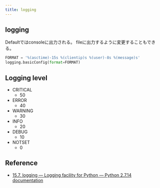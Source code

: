 ```yaml
---
title: logging
---
```


## logging
Defaultではconsoleに出力される。
fileに出力するように変更することもできる。


```python
FORMAT = '%(asctime)-15s %(clientip)s %(user)-8s %(message)s'
logging.basicConfig(format=FORMAT)
```

## Logging level

* CRITICAL
    * 50
* ERROR
    * 40
* WARNING
    * 30
* INFO
    * 20
* DEBUG
    * 10
* NOTSET
    * 0

## Reference
* [15.7. logging — Logging facility for Python — Python 2.7.14 documentation](https://docs.python.org/2/library/logging.html)
